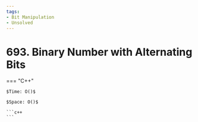 ```yaml
---
tags:
- Bit Manipulation
- Unsolved
---
```



# 693. Binary Number with Alternating Bits

=== "C++"

    $Time: O()$

    $Space: O()$

    ```c++
    ```